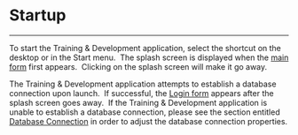 # Startup
-----

To start the Training & Development application, select the shortcut on the 
desktop or in the Start menu.&nbsp; The splash screen is displayed when the [main form](<tdmain.md>) 
first appears.&nbsp; Clicking on the splash screen will make it go away.

The Training & Development application attempts to establish a database connection upon launch.&nbsp; 
If successful, the [Login form](<tdlin.md>) appears after the splash screen goes away.&nbsp; If the Training & Development application is unable to establish a database connection, please see the section entitled [Database Connection](<tddbconn.md>) in order to adjust the database connection properties.
